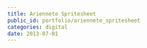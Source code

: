 ```yaml
---
title: Ariennete Spritesheet
public_id: portfolio/ariennete_spritesheet
categories: digital
date: 2013-07-01
---
```

